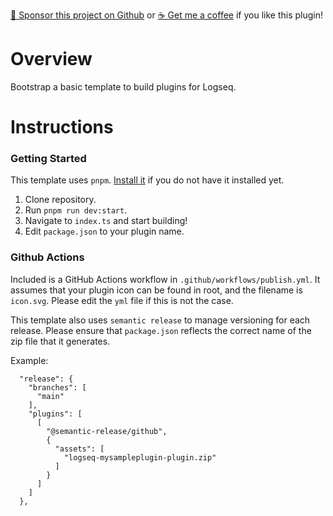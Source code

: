[:gift_heart: Sponsor this project on Github](https://github.com/sponsors/hkgnp) or [:coffee: Get me a coffee](https://www.buymeacoffee.com/hkgnp.dev) if you like this plugin!

# Overview

Bootstrap a basic template to build plugins for Logseq.

# Instructions

### Getting Started

This template uses `pnpm`. [Install it](https://pnpm.io/installation) if you do not have it installed yet.

1. Clone repository.
2. Run `pnpm run dev:start`.
3. Navigate to `index.ts` and start building!
4. Edit `package.json` to your plugin name.

### Github Actions

Included is a GitHub Actions workflow in `.github/workflows/publish.yml`. It assumes that your plugin icon can be found in root, and the filename is `icon.svg`. Please edit the `yml` file if this is not the case.

This template also uses `semantic release` to manage versioning for each release. Please ensure that `package.json` reflects the correct name of the zip file that it generates.

Example:

```
  "release": {
    "branches": [
      "main"
    ],
    "plugins": [
      [
        "@semantic-release/github",
        {
          "assets": [
            "logseq-mysampleplugin-plugin.zip"
          ]
        }
      ]
    ]
  },
```
